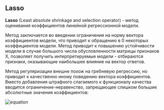 ## Lasso
**Lasso** (Least absolute shrinkage and selection operator)  - метод оценивания коэффициентов линейной регрессионной модели. 

Метод заключается во введении ограничения на норму вектора коэффициентов модели, что приводит к обращению в 0 некоторых коэффициентов модели. Метод приводит к повышению устойчивости модели в случае большого числа обусловленности матрицы признаков X, позволяет получить интерпретируемые модели  - отбираются признаки, оказывающие наибольшее влияние на вектор ответов.

Метод регуляризации внешне похож на гребневую регрессию, но приводит к качественно иному поведению вектора коэффициентов. Вместо добавления
штрафного слагаемого к функционалу качества вводится ограничение-неравенство,
запрещающее слишком большие абсолютные значения коэффициентов:

![equation](https://latex.codecogs.com/gif.latex?\left\{\begin{array}{l}{Q(\alpha)=\|F%20\alpha-y\|^{2}%20\rightarrow%20\min%20_{\alpha}}%20\\%20{\sum_{j=1}^{n}\left|\alpha_{j}\right|%20\leqslant%20x}\end{array}\right.)
